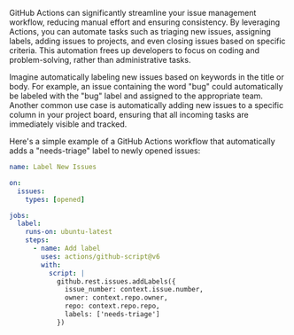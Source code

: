 GitHub Actions can significantly streamline your issue management workflow, reducing manual effort and ensuring consistency. By leveraging Actions, you can automate tasks such as triaging new issues, assigning labels, adding issues to projects, and even closing issues based on specific criteria. This automation frees up developers to focus on coding and problem-solving, rather than administrative tasks.

Imagine automatically labeling new issues based on keywords in the title or body. For example, an issue containing the word "bug" could automatically be labeled with the "bug" label and assigned to the appropriate team. Another common use case is automatically adding new issues to a specific column in your project board, ensuring that all incoming tasks are immediately visible and tracked.

Here's a simple example of a GitHub Actions workflow that automatically adds a "needs-triage" label to newly opened issues:

```yaml
name: Label New Issues

on:
  issues:
    types: [opened]

jobs:
  label:
    runs-on: ubuntu-latest
    steps:
      - name: Add label
        uses: actions/github-script@v6
        with:
          script: |
            github.rest.issues.addLabels({
              issue_number: context.issue.number,
              owner: context.repo.owner,
              repo: context.repo.repo,
              labels: ['needs-triage']
            })
```
